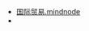 - [国际贸易.mindnode](hook://file/9knzhJCBA?p=VzZMMzlVWUw2Wn5jb21+bWluZG5vZGV+TWluZE5vZGUvRG9jdW1lbnRz&n=%E5%9B%BD%E9%99%85%E8%B4%B8%E6%98%93.mindnode)
- 
